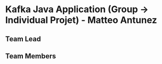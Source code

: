 # Kafka Java Application (Group -> Individual Projet) - Matteo Antunez

## Team Lead

## Team Members